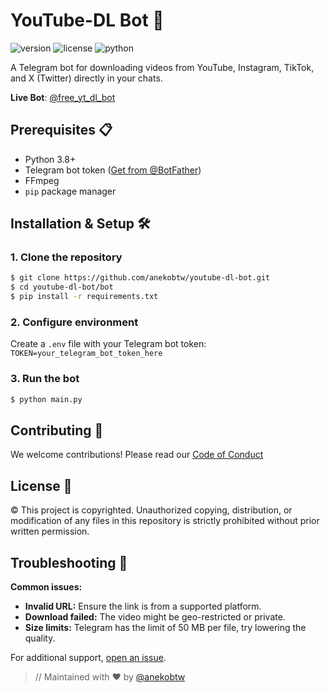 # YouTube-DL Bot 🚀

![version](https://img.shields.io/badge/Version-3.4.0-blue)
![license](https://img.shields.io/badge/License-CC-red)
![python](https://img.shields.io/badge/Python-3.8%2B-blue)

A Telegram bot for downloading videos from YouTube, Instagram, TikTok, and X (Twitter) directly in your chats.

**Live Bot**: [@free_yt_dl_bot](https://t.me/free_yt_dl_bot)  

## Prerequisites 📋
- Python 3.8+
- Telegram bot token ([Get from @BotFather](https://t.me/BotFather))
- FFmpeg
- `pip` package manager

## Installation & Setup 🛠️

### 1. Clone the repository
```bash
$ git clone https://github.com/anekobtw/youtube-dl-bot.git
$ cd youtube-dl-bot/bot
$ pip install -r requirements.txt
```

### 2. Configure environment
Create a `.env` file with your Telegram bot token:
`TOKEN=your_telegram_bot_token_here`

### 3. Run the bot
```bash
$ python main.py
```

## Contributing 🤝
We welcome contributions! Please read our [Code of Conduct](https://github.com/anekobtw/youtube-dl-bot/blob/main/CODE_OF_CONDUCT.md)

## License 📄
©️ This project is copyrighted. Unauthorized copying, distribution, or modification of any files in this repository is strictly prohibited without prior written permission.

## Troubleshooting 🔧
<b>Common issues:</b>
- <b>Invalid URL:</b> Ensure the link is from a supported platform.
- <b>Download failed:</b> The video might be geo-restricted or private.
- <b>Size limits:</b> Telegram has the limit of 50 MB per file, try lowering the quality.

For additional support, [open an issue](https://github.com/anekobtw/youtube-dl-bot/issues).

> // Maintained with ❤️ by [@anekobtw](https://github.com/anekobtw)
